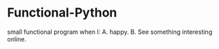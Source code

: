 # Functional-Python
small functional program when I:
A. happy. 
B. See something interesting online.
